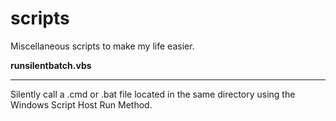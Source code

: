 # scripts

Miscellaneous scripts to make my life easier.  


**runsilentbatch.vbs**
******************
Silently call a .cmd or .bat file located in the same directory using the Windows Script Host Run Method.
